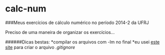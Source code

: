 calc-num
========

###Meus exercícios de cálculo numérico no período 2014-2 da UFRJ

Preciso de uma maneira de organizar os exercícios...

######Dicas bestas:
    *compilar os arquivos com -lm no final
    *eu usei [este site](http://www.gitignore.io/) para criar o arquivo _.gitignore_
